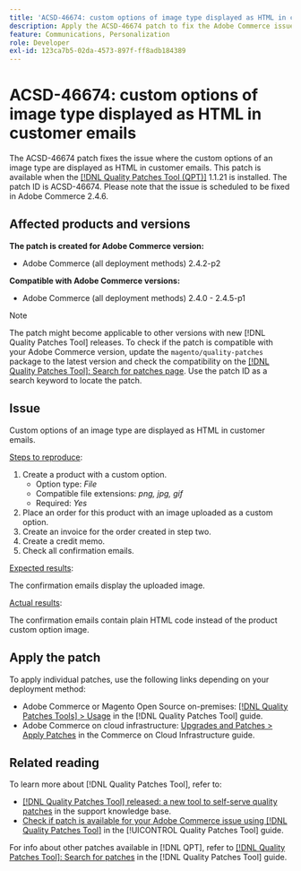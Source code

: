 ```yaml
---
title: 'ACSD-46674: custom options of image type displayed as HTML in customer emails'
description: Apply the ACSD-46674 patch to fix the Adobe Commerce issue where custom options of image type displayed as HTML in customer emails.
feature: Communications, Personalization
role: Developer
exl-id: 123ca7b5-02da-4573-897f-ff8adb184389
---
```

# ACSD-46674: custom options of image type displayed as HTML in customer emails

The ACSD-46674 patch fixes the issue where the custom options of an image type are displayed as HTML in customer emails. This patch is available when the [[!DNL Quality Patches Tool (QPT)]](https://experienceleague.adobe.com/en/docs/commerce-knowledge-base/kb/announcements/commerce-announcements/magento-quality-patches-released-new-tool-to-self-serve-quality-patches) 1.1.21 is installed. The patch ID is ACSD-46674. Please note that the issue is scheduled to be fixed in Adobe Commerce 2.4.6.

## Affected products and versions

**The patch is created for Adobe Commerce version:**

* Adobe Commerce (all deployment methods) 2.4.2-p2

**Compatible with Adobe Commerce versions:**

* Adobe Commerce (all deployment methods) 2.4.0 - 2.4.5-p1

>[!NOTE]
>
>The patch might become applicable to other versions with new [!DNL Quality Patches Tool] releases. To check if the patch is compatible with your Adobe Commerce version, update the `magento/quality-patches` package to the latest version and check the compatibility on the [[!DNL Quality Patches Tool]: Search for patches page](https://experienceleague.adobe.com/tools/commerce-quality-patches/index.html). Use the patch ID as a search keyword to locate the patch.

## Issue

Custom options of an image type are displayed as HTML in customer emails.

<u>Steps to reproduce</u>:

1. Create a product with a custom option.
    * Option type: *File*
    * Compatible file extensions: *png, jpg, gif*
    * Required: *Yes*
1. Place an order for this product with an image uploaded as a custom option.
1. Create an invoice for the order created in step two.
1. Create a credit memo.
1. Check all confirmation emails.

<u>Expected results</u>:

The confirmation emails display the uploaded image.

<u>Actual results</u>:

The confirmation emails contain plain HTML code instead of the product custom option image.

## Apply the patch

To apply individual patches, use the following links depending on your deployment method:

* Adobe Commerce or Magento Open Source on-premises: [[!DNL Quality Patches Tools] > Usage](/help/tools/quality-patches-tool/usage.md) in the [!DNL Quality Patches Tool] guide.
* Adobe Commerce on cloud infrastructure: [Upgrades and Patches > Apply Patches](https://experienceleague.adobe.com/docs/commerce-cloud-service/user-guide/develop/upgrade/apply-patches.html) in the Commerce on Cloud Infrastructure guide.

## Related reading

To learn more about [!DNL Quality Patches Tool], refer to:

* [[!DNL Quality Patches Tool] released: a new tool to self-serve quality patches](https://experienceleague.adobe.com/en/docs/commerce-knowledge-base/kb/announcements/commerce-announcements/magento-quality-patches-released-new-tool-to-self-serve-quality-patches) in the support knowledge base.
* [Check if patch is available for your Adobe Commerce issue using [!DNL Quality Patches Tool]](/help/tools/quality-patches-tool/patches-available-in-qpt/check-patch-for-magento-issue-with-magento-quality-patches.md) in the [!UICONTROL Quality Patches Tool] guide.


For info about other patches available in [!DNL QPT], refer to [[!DNL Quality Patches Tool]: Search for patches](https://experienceleague.adobe.com/tools/commerce-quality-patches/index.html) in the [!DNL Quality Patches Tool] guide.
